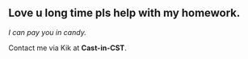 ## Love u long time pls help with my homework.

*I can pay you in candy.*

Contact me via Kik at **Cast-in-CST**.
